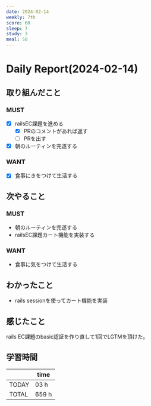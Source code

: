 ```yaml
---
date: 2024-02-14
weekly: 7th
score: 60
sleep: 7
study: 3
meal: 50
---
```

# Daily Report(2024-02-14)
## 取り組んだこと
### MUST
- [x] railsEC課題を進める
	- [x] PRのコメントがあれば返す
	- [ ] PRを出す
- [x] 朝のルーティンを完遂する
### WANT
- [x] 食事にきをつけて生活する
## 次やること
### MUST
- 朝のルーティンを完遂する
- railsEC課題カート機能を実装する
### WANT
- 食事に気をつけて生活する
## わかったこと
- rails sessionを使ってカート機能を実装
## 感じたこと
rails EC課題のbasic認証を作り直して1回でLGTMを頂けた。

## 学習時間
|       | time  | 
| ----- | ----- |
| TODAY | 03 h   |
| TOTAL | 659 h |
